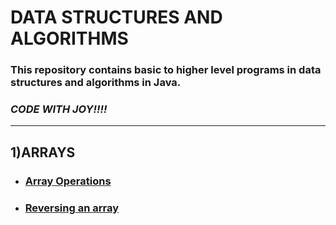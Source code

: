 # **DATA STRUCTURES AND ALGORITHMS**
### This repository contains basic to higher level programs in data structures and algorithms in Java.
### _CODE WITH JOY!!!!_
---
## 1)ARRAYS
* ### [Array Operations](https://github.com/Sakthilakshmi-M/DATA-STRUCTURES-AND-ALGORITHMS/blob/main/LinearSearch.java)
* ### [Reversing an array](https://github.com/Sakthilakshmi-M/DATA-STRUCTURES-AND-ALGORITHMS/blob/main/ReverseArray.java)
